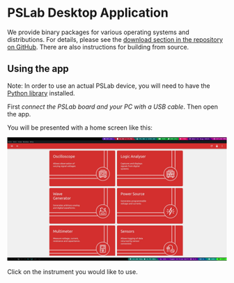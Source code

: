 PSLab Desktop Application
=========================

We provide binary packages for various operating systems and distributions.
For details, please see the [download section in the repository on GitHub](
https://github.com/fossasia/pslab-desktop/#downloads-and-distribution).
There are also instructions for building from source.

## Using the app

Note: In order to use an actual PSLab device, you will need to have the [Python
library](../python-library) installed.

First *connect the PSLab board and your PC with a USB cable*. Then open the app.

You will be presented with a home screen like this:

![PSLab Desk Home screen](../images/desk_home_screen.jpg)

Click on the instrument you would like to use.

